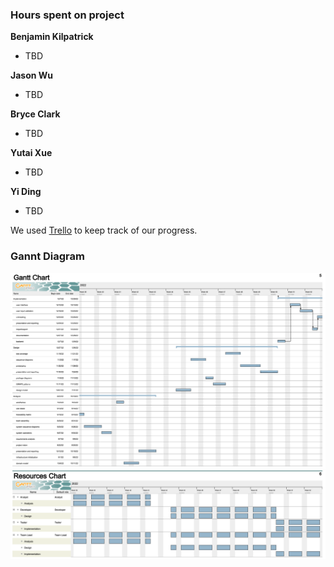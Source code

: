 ### Hours spent on project

**Benjamin Kilpatrick** 
* TBD

**Jason Wu** 
* TBD

**Bryce Clark** 
* TBD

**Yutai Xue** 
* TBD

**Yi Ding** 
* TBD

We used [Trello](https://trello.com/b/rDML3qZz/ben-bryce-jason-yi-yutai) to keep track of our progress.

### Gannt Diagram

![Gantt Chart](assets/img/GChart.png)
![Gantt Resources](assets/img/GResource.png)
